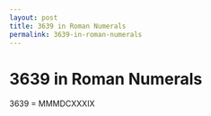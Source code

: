 ```yaml
---
layout: post
title: 3639 in Roman Numerals
permalink: 3639-in-roman-numerals
---
```


# 3639 in Roman Numerals

3639 = MMMDCXXXIX
